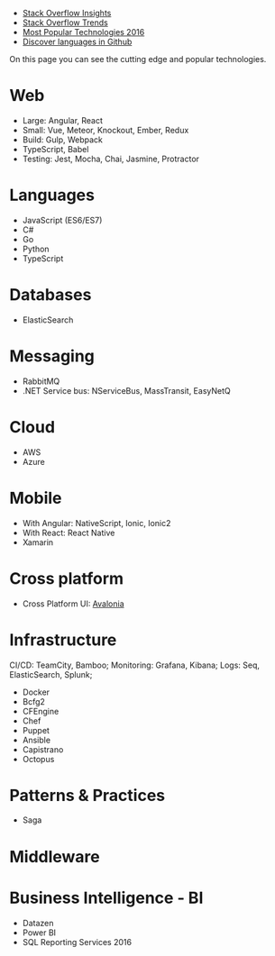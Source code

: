 * [Stack Overflow Insights](https://insights.stackoverflow.com/)
* [Stack Overflow Trends](https://insights.stackoverflow.com/trends?tags=jquery%2Cangularjs%2Cangular%2Creactjs) 
* [Most Popular Technologies 2016](https://insights.stackoverflow.com/survey/2016#technology-most-popular-technologies)
* [Discover languages in Github](http://githut.info/)

On this page you can see the cutting edge and popular technologies.

# Web

* Large: Angular, React
* Small: Vue, Meteor, Knockout, Ember, Redux
* Build: Gulp, Webpack
* TypeScript, Babel
* Testing: Jest, Mocha, Chai, Jasmine, Protractor

# Languages

* JavaScript (ES6/ES7)
* C#
* Go
* Python
* TypeScript

# Databases

* ElasticSearch

# Messaging

* RabbitMQ
* .NET Service bus: NServiceBus, MassTransit, EasyNetQ

# Cloud

* AWS
* Azure

# Mobile

* With Angular: NativeScript, Ionic, Ionic2
* With React: React Native
* Xamarin

# Cross platform

* Cross Platform UI: [Avalonia](https://github.com/avaloniaui/avalonia)

# Infrastructure

CI/CD: TeamCity, Bamboo;
Monitoring: Grafana, Kibana;
Logs: Seq, ElasticSearch, Splunk;

* Docker
* Bcfg2
* CFEngine
* Chef
* Puppet
* Ansible
* Capistrano
* Octopus

# Patterns & Practices

* Saga

# Middleware

# Business Intelligence - BI

* Datazen
* Power BI
* SQL Reporting Services 2016
